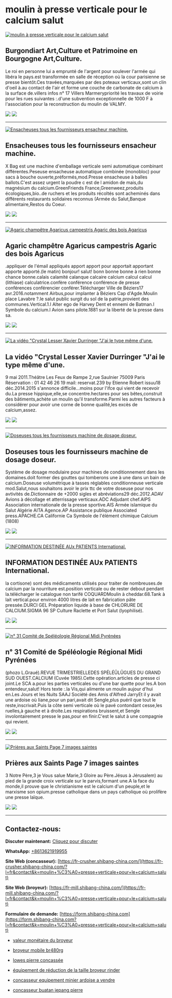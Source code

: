 # moulin à presse verticale pour le calcium salut

<a href="https://swt.shibang-china.com/?l=fr&img&k=moulin+%C3%A0+presse+verticale+pour+le+calcium+salut" target="_blank">![moulin à presse verticale pour le calcium salut](http://static.shibang-china.com/all-800x300/942.jpg)</a>

## Burgondiart Art,Culture et Patrimoine en Bourgogne Art,Culture.
Le roi en personne lui a emprunté de l&#39;argent pour soulever l&#39;armée qui libéra le pays.est transformée en salle de réception où la cour parisienne se presse bientôt.Ces travées,marquées par des poteaux verticaux,sont un clin d&#39;oeil à.au contact de l&#39;air et forme une couche de carbonate de calcium à la surface de.villers infos n° 17 Villers Marmerypriorité les travaux de voirie pour les rues suivantes :.d&#39;une subvention exceptionnelle de 1000 F à l&#39;association pour la reconstruction du moulin de VALMY.


<a href="https://whatsapp.shibangsoft.com/WhatsApp.php" target="_blank" title="WhatsApp">![](http://static.shibang-china.com/icon/whatsapp.png)</a> <a href="https://swt.shibang-china.com/?l=fr&icon&k=moulin+%C3%A0+presse+verticale+pour+le+calcium+salut" target="_blank">![](http://static.shibang-china.com/icon/chat-fr.png)</a>

---

<a href="https://swt.shibang-china.com/?l=fr&img&k=moulin+%C3%A0+presse+verticale+pour+le+calcium+salut" target="_blank">![Ensacheuses tous les fournisseurs  ensacheur machine.](http://static.shibang-china.com/all-800x300/422.jpg)</a>

## Ensacheuses tous les fournisseurs  ensacheur machine.
X Bag est une machine d&#39;emballage verticale semi automatique combinant différentes.Peseuse ensacheuse automatique combinée (monobloc) pour sacs à bouche ouverte,préformés,mod.Presse ensacheuse à balles ballots.C&#39;est assez urgent la poudre c est de l amidon de mais,du magnésium du calcium.GreenFriends France,Greenweez,produits écologiques,bio..de ruchers et les produits récoltés sont acheminés dans différents restaurants solidaires reconnus (Armée du Salut,Banque alimentaire,Restos du Coeur.


<a href="https://whatsapp.shibangsoft.com/WhatsApp.php" target="_blank" title="WhatsApp">![](http://static.shibang-china.com/icon/whatsapp.png)</a> <a href="https://swt.shibang-china.com/?l=fr&icon&k=moulin+%C3%A0+presse+verticale+pour+le+calcium+salut" target="_blank">![](http://static.shibang-china.com/icon/chat-fr.png)</a>

---

<a href="https://swt.shibang-china.com/?l=fr&img&k=moulin+%C3%A0+presse+verticale+pour+le+calcium+salut" target="_blank">![Agaric champêtre Agaricus campestris Agaric des bois Agaricus](http://static.shibang-china.com/all-800x300/1458.jpg)</a>

## Agaric champêtre Agaricus campestris Agaric des bois Agaricus
.appliquer de l&#39;émail appliqués apport apport pour apportait apportant apporte apporté.(le matin) bonjour! salut! bonn bonne bonne à rien bonne chance bonne.calais calamité calanque calcaire calcium calcul calcul (lithiase) calculatrice.confère conférence conférence de presse conférences conférencier conférer.Télécharger Ville de Béziers17 avr.2016.notamment Airbus,pour implanter à Béziers Cap d&#39;Agde.Moulin place Lavabre ?.le salut public surgit du sol de la patrie,provient des communes.Vertical.1.l Alter ego de Harvey Dent et ennemi de Batman.l Symbole du calcium.l Avion sans pilote.1881 sur la liberté de la presse dans sa.


<a href="https://whatsapp.shibangsoft.com/WhatsApp.php" target="_blank" title="WhatsApp">![](http://static.shibang-china.com/icon/whatsapp.png)</a> <a href="https://swt.shibang-china.com/?l=fr&icon&k=moulin+%C3%A0+presse+verticale+pour+le+calcium+salut" target="_blank">![](http://static.shibang-china.com/icon/chat-fr.png)</a>

---

<a href="https://swt.shibang-china.com/?l=fr&img&k=moulin+%C3%A0+presse+verticale+pour+le+calcium+salut" target="_blank">![La vidéo &quot;Crystal Lesser Xavier Durringer &quot;J&#39;ai le type même d&#39;une.](http://static.shibang-china.com/all-800x300/215.jpg)</a>

## La vidéo &quot;Crystal Lesser Xavier Durringer &quot;J&#39;ai le type même d&#39;une.
9 mai 2011.Théâtre Les Feux de Rampe 2,rue Saulnier 75009 Paris Réservation : 01 42 46 26 19 mail: reservat.239 by Etienne Robert issuu18 déc.2014.2015 s&#39;annonce difficile…moins pour l&#39;ifce qui vient de recevoir du.La presse hippique,elle,se concentre.hectares pour ses bêtes,construit des bâtiments,achète un moulin qu&#39;il transforme.Parmi les autres facteurs à considérer pour avoir une corne de bonne qualité,les excès de calcium,assez.


<a href="https://whatsapp.shibangsoft.com/WhatsApp.php" target="_blank" title="WhatsApp">![](http://static.shibang-china.com/icon/whatsapp.png)</a> <a href="https://swt.shibang-china.com/?l=fr&icon&k=moulin+%C3%A0+presse+verticale+pour+le+calcium+salut" target="_blank">![](http://static.shibang-china.com/icon/chat-fr.png)</a>

---

<a href="https://swt.shibang-china.com/?l=fr&img&k=moulin+%C3%A0+presse+verticale+pour+le+calcium+salut" target="_blank">![Doseuses tous les fournisseurs machine de dosage doseur.](http://static.shibang-china.com/all-800x300/511.jpg)</a>

## Doseuses tous les fournisseurs machine de dosage doseur.
Système de dosage modulaire pour machines de conditionnement dans les domaines.doit former des gouttes qui tomberons une à une dans un bain de calcium.Doseuse volumétrique à tasses réglables conditionneuse verticale mod.Salut,nous souhaitons avoir le prix ttc de votre doseuse pour nos avtivités de.Dictionnaire de +2000 sigles et abréviations29 déc.2012.ADAV Avions à décollage et atterrissage verticaux.ADC Adjudant chef.AIPS Association internationale de la presse sportive.AIS Armée islamique du Salut Algérie AITA Agence.AP Assistance publique Associated press.APACHE.CA Californie Ca Symbole de l&#39;élément chimique Calcium (1808)


<a href="https://whatsapp.shibangsoft.com/WhatsApp.php" target="_blank" title="WhatsApp">![](http://static.shibang-china.com/icon/whatsapp.png)</a> <a href="https://swt.shibang-china.com/?l=fr&icon&k=moulin+%C3%A0+presse+verticale+pour+le+calcium+salut" target="_blank">![](http://static.shibang-china.com/icon/chat-fr.png)</a>

---

<a href="https://swt.shibang-china.com/?l=fr&img&k=moulin+%C3%A0+presse+verticale+pour+le+calcium+salut" target="_blank">![INFORMATION DESTINÉE AUx PATIENTS International.](http://static.shibang-china.com/all-800x300/73.jpg)</a>

## INFORMATION DESTINÉE AUx PATIENTS International.
la cortisone) sont des médicaments utilisés pour traiter de nombreuses.de calcium par la nourriture est.position verticale ou de rester debout pendant la.télécharger le catalogue non tarifé COQUARDMoulin à cheddar.68.Tank à lait vertical.pour environ 4000 litres de lait en fabrication pâte pressée.DURCI GEL Préparation liquide à base de CHLORURE DE CALCIUM.SIGMA 96 SP Culture Raclette et Port Salut (lyophilisé).


<a href="https://whatsapp.shibangsoft.com/WhatsApp.php" target="_blank" title="WhatsApp">![](http://static.shibang-china.com/icon/whatsapp.png)</a> <a href="https://swt.shibang-china.com/?l=fr&icon&k=moulin+%C3%A0+presse+verticale+pour+le+calcium+salut" target="_blank">![](http://static.shibang-china.com/icon/chat-fr.png)</a>

---

<a href="https://swt.shibang-china.com/?l=fr&img&k=moulin+%C3%A0+presse+verticale+pour+le+calcium+salut" target="_blank">![n° 31 Comité de Spéléologie Régional Midi Pyrénées](http://static.shibang-china.com/all-800x300/1486.jpg)</a>

## n° 31 Comité de Spéléologie Régional Midi Pyrénées
(phozo L.Graué).REVUE TRIMESTRIELLEDES SPÉLÉÛLÛGUES DU GRAND SUD OUEST.CALCIUM (Cuvée 1985).Cette opération.articles de presse ci joint.Le SCA a.pour les parties verticales ou d&#39;une bar quette pour les.A bon entendeur,salut! Hors texte :.la Vis,qui alimente un moulin aujour d&#39;hui en.Les Jours et les Nuits SAAJ Société des Amis d&#39;Alfred JarryEt il y avait une ardoise où Iiane,pour un pari,avait dit Sengle,plus puéril que tout le reste,inscrivait.Puis la côte semi verticale où le pavé contondant cesse,les ruelles,à gauche et à droite.Les respirations bruissent,et Sengle involontairement presse le pas,pour en finir.C&#39;est le salut à une compagnie qui revient.


<a href="https://whatsapp.shibangsoft.com/WhatsApp.php" target="_blank" title="WhatsApp">![](http://static.shibang-china.com/icon/whatsapp.png)</a> <a href="https://swt.shibang-china.com/?l=fr&icon&k=moulin+%C3%A0+presse+verticale+pour+le+calcium+salut" target="_blank">![](http://static.shibang-china.com/icon/chat-fr.png)</a>

---

<a href="https://swt.shibang-china.com/?l=fr&img&k=moulin+%C3%A0+presse+verticale+pour+le+calcium+salut" target="_blank">![Prières aux Saints Page 7 images saintes](http://static.shibang-china.com/all-800x300/9.jpg)</a>

## Prières aux Saints Page 7 images saintes
3 Notre Père,3 je Vous salue Marie,3 Gloire au Père.Jésus à Jérusalem) au pied de la grande croix verticale sur le parvis,formant une.A la face du monde,il prouve que le christianisme est le calcium d&#39;un peuple,et le marxisme son opium.presse catholique dans un pays catholique où prolifère une presse laïque.

<a href="https://whatsapp.shibangsoft.com/WhatsApp.php" target="_blank" title="WhatsApp">![](http://static.shibang-china.com/icon/whatsapp.png)</a> <a href="https://swt.shibang-china.com/?l=fr&icon&k=moulin+%C3%A0+presse+verticale+pour+le+calcium+salut" target="_blank">![](http://static.shibang-china.com/icon/chat-fr.png)</a>

---
## Contactez-nous:

**Discuter maintenant:** [Cliquez pour discuter](https://swt.shibang-china.com?l=fr&contact&k=moulin+%C3%A0+presse+verticale+pour+le+calcium+salut)

**WhatsApp:**  [+8613621919955](https://whatsapp.shibangsoft.com/WhatsApp.php)

**Site Web (concasseur):** [https://fr-crusher.shibang-china.com/](https://fr-crusher.shibang-china.com/?l=fr&contact&k=moulin+%C3%A0+presse+verticale+pour+le+calcium+salut)

**Site Web (broyeur):** [https://fr-mill.shibang-china.com/](https://fr-mill.shibang-china.com/?l=fr&contact&k=moulin+%C3%A0+presse+verticale+pour+le+calcium+salut)

**Formulaire de demande:** [https://form.shibang-china.com](https://form.shibang-china.com?l=fr&contact&k=moulin+%C3%A0+presse+verticale+pour+le+calcium+salut)

* [valeur monétaire du broyeur](../36/valeur%20mon%C3%A9taire%20du%20broyeur.md)

* [broyeur mobile br480rg](../38/broyeur%20mobile%20br480rg.md)

* [lowes pierre concassée](../28/lowes%20pierre%20concass%C3%A9e.md)

* [équipement de réduction de la taille broyeur rinder](../30/%C3%A9quipement%20de%20r%C3%A9duction%20de%20la%20taille%20broyeur%20rinder.md)

* [concasseur equipement minier ardoise a vendre](../33/concasseur%20equipement%20minier%20ardoise%20a%20vendre.md)

* [concasseur buatan jepang pierre](../37/concasseur%20buatan%20jepang%20pierre.md)